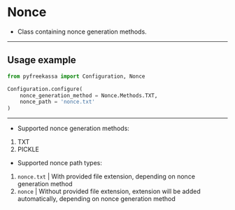 # Nonce
* Class containing nonce generation methods.
---
## Usage example
```python
from pyfreekassa import Configuration, Nonce

Configuration.configure(
    nonce_generation_method = Nonce.Methods.TXT,
    nonce_path = 'nonce.txt'
)
```
---
* Supported nonce generation methods:
1. TXT
2. PICKLE
* Supported nonce path types:
1. `nonce.txt` | With provided file extension, depending on nonce generation method
2. `nonce` | Without provided file extension, extension will be added automatically, depending on nonce generation method